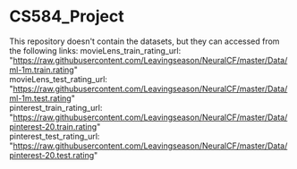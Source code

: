 # CS584_Project

This repository doesn't contain the datasets, but they can accessed from the following links:
movieLens_train_rating_url: "https://raw.githubusercontent.com/Leavingseason/NeuralCF/master/Data/ml-1m.train.rating" \
movieLens_test_rating_url: "https://raw.githubusercontent.com/Leavingseason/NeuralCF/master/Data/ml-1m.test.rating" \
pinterest_train_rating_url: "https://raw.githubusercontent.com/Leavingseason/NeuralCF/master/Data/pinterest-20.train.rating"  \
pinterest_test_rating_url: "https://raw.githubusercontent.com/Leavingseason/NeuralCF/master/Data/pinterest-20.test.rating"  
